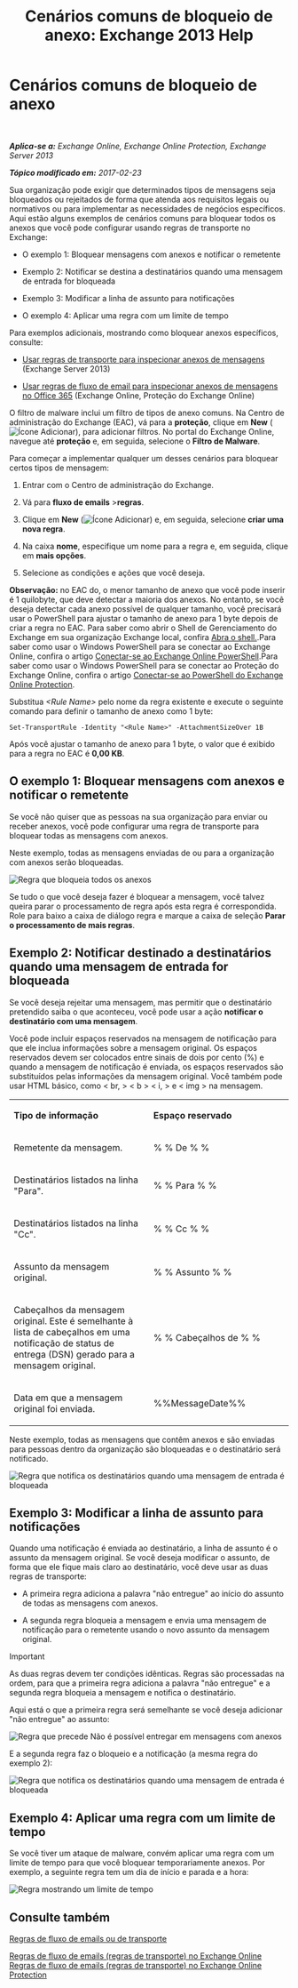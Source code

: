﻿---
title: 'Cenários comuns de bloqueio de anexo: Exchange 2013 Help'
TOCTitle: Cenários comuns de bloqueio de anexo
ms:assetid: 5c576439-d55b-4c7f-90ed-a7f72cbb16c2
ms:mtpsurl: https://technet.microsoft.com/pt-br/library/Dn950026(v=EXCHG.150)
ms:contentKeyID: 65210901
ms.date: 05/22/2018
mtps_version: v=EXCHG.150
ms.translationtype: MT
---

# Cenários comuns de bloqueio de anexo

 

_**Aplica-se a:** Exchange Online, Exchange Online Protection, Exchange Server 2013_

_**Tópico modificado em:** 2017-02-23_

Sua organização pode exigir que determinados tipos de mensagens seja bloqueados ou rejeitados de forma que atenda aos requisitos legais ou normativos ou para implementar as necessidades de negócios específicos. Aqui estão alguns exemplos de cenários comuns para bloquear todos os anexos que você pode configurar usando regras de transporte no Exchange:

  -  O exemplo 1: Bloquear mensagens com anexos e notificar o remetente

  -  Exemplo 2: Notificar se destina a destinatários quando uma mensagem de entrada for bloqueada

  -  Exemplo 3: Modificar a linha de assunto para notificações

  -  O exemplo 4: Aplicar uma regra com um limite de tempo

Para exemplos adicionais, mostrando como bloquear anexos específicos, consulte:

  - [Usar regras de transporte para inspecionar anexos de mensagens](use-transport-rules-to-inspect-message-attachments-exchange-2013-help.md) (Exchange Server 2013)

  - [Usar regras de fluxo de email para inspecionar anexos de mensagens no Office 365](https://technet.microsoft.com/pt-br/library/jj919236\(v=exchg.150\)) (Exchange Online, Proteção do Exchange Online)

O filtro de malware inclui um filtro de tipos de anexo comuns. Na Centro de administração do Exchange (EAC), vá para a **proteção**, clique em **New** (![Ícone Adicionar](images/JJ218640.c1e75329-d6d7-4073-a27d-498590bbb558(EXCHG.150).gif "Ícone Adicionar")), para adicionar filtros. No portal do Exchange Online, navegue até **proteção** e, em seguida, selecione o **Filtro de Malware**.

Para começar a implementar qualquer um desses cenários para bloquear certos tipos de mensagem:

1.  Entrar com o Centro de administração do Exchange.

2.  Vá para **fluxo de emails** \>**regras**.

3.  Clique em **New** (![Ícone Adicionar](images/JJ218640.c1e75329-d6d7-4073-a27d-498590bbb558(EXCHG.150).gif "Ícone Adicionar")) e, em seguida, selecione **criar uma nova regra**.

4.  Na caixa **nome**, especifique um nome para a regra e, em seguida, clique em **mais opções**.

5.  Selecione as condições e ações que você deseja.

**Observação:**  no EAC do, o menor tamanho de anexo que você pode inserir é 1 quilobyte, que deve detectar a maioria dos anexos. No entanto, se você deseja detectar cada anexo possível de qualquer tamanho, você precisará usar o PowerShell para ajustar o tamanho de anexo para 1 byte depois de criar a regra no EAC. Para saber como abrir o Shell de Gerenciamento do Exchange em sua organização Exchange local, confira [Abra o shell.](https://technet.microsoft.com/pt-br/library/dd638134\(v=exchg.150\)).Para saber como usar o Windows PowerShell para se conectar ao Exchange Online, confira o artigo [Conectar-se ao Exchange Online PowerShell](https://go.microsoft.com/fwlink/p/?linkid=396554).Para saber como usar o Windows PowerShell para se conectar ao Proteção do Exchange Online, confira o artigo [Conectar-se ao PowerShell do Exchange Online Protection](https://go.microsoft.com/fwlink/p/?linkid=627290).

Substitua *\<Rule Name\>* pelo nome da regra existente e execute o seguinte comando para definir o tamanho de anexo como 1 byte:

    Set-TransportRule -Identity "<Rule Name>" -AttachmentSizeOver 1B

Após você ajustar o tamanho de anexo para 1 byte, o valor que é exibido para a regra no EAC é **0,00 KB**.

## O exemplo 1: Bloquear mensagens com anexos e notificar o remetente

Se você não quiser que as pessoas na sua organização para enviar ou receber anexos, você pode configurar uma regra de transporte para bloquear todas as mensagens com anexos.

Neste exemplo, todas as mensagens enviadas de ou para a organização com anexos serão bloqueadas.

![Regra que bloqueia todos os anexos](images/Dn950026.38094183-166f-4ba5-a9cf-242e7d0f4e04(EXCHG.150).png "Regra que bloqueia todos os anexos")

Se tudo o que você deseja fazer é bloquear a mensagem, você talvez queira parar o processamento de regra após esta regra é correspondida. Role para baixo a caixa de diálogo regra e marque a caixa de seleção **Parar o processamento de mais regras**.

## Exemplo 2: Notificar destinado a destinatários quando uma mensagem de entrada for bloqueada

Se você deseja rejeitar uma mensagem, mas permitir que o destinatário pretendido saiba o que aconteceu, você pode usar a ação **notificar o destinatário com uma mensagem**.

Você pode incluir espaços reservados na mensagem de notificação para que ele inclua informações sobre a mensagem original. Os espaços reservados devem ser colocados entre sinais de dois por cento (%) e quando a mensagem de notificação é enviada, os espaços reservados são substituídos pelas informações da mensagem original. Você também pode usar HTML básico, como \< br, \> \< b \> \< i, \> e \< img \> na mensagem.


<table>
<colgroup>
<col style="width: 50%" />
<col style="width: 50%" />
</colgroup>
<tbody>
<tr class="odd">
<td><p><strong>Tipo de informação</strong></p></td>
<td><p><strong>Espaço reservado</strong></p></td>
</tr>
<tr class="even">
<td><p>Remetente da mensagem.</p></td>
<td><p>% % De % %</p></td>
</tr>
<tr class="odd">
<td><p>Destinatários listados na linha &quot;Para&quot;.</p></td>
<td><p>% % Para % %</p></td>
</tr>
<tr class="even">
<td><p>Destinatários listados na linha &quot;Cc&quot;.</p></td>
<td><p>% % Cc % %</p></td>
</tr>
<tr class="odd">
<td><p>Assunto da mensagem original.</p></td>
<td><p>% % Assunto % %</p></td>
</tr>
<tr class="even">
<td><p>Cabeçalhos da mensagem original. Este é semelhante à lista de cabeçalhos em uma notificação de status de entrega (DSN) gerado para a mensagem original.</p></td>
<td><p>% % Cabeçalhos de % %</p></td>
</tr>
<tr class="odd">
<td><p>Data em que a mensagem original foi enviada.</p></td>
<td><p>%%MessageDate%%</p></td>
</tr>
</tbody>
</table>


Neste exemplo, todas as mensagens que contêm anexos e são enviadas para pessoas dentro da organização são bloqueadas e o destinatário será notificado.

![Regra que notifica os destinatários quando uma mensagem de entrada é bloqueada](images/Dn950026.f9a14733-d68a-4528-a736-206325881c47(EXCHG.150).png "Regra que notifica os destinatários quando uma mensagem de entrada é bloqueada")

## Exemplo 3: Modificar a linha de assunto para notificações

Quando uma notificação é enviada ao destinatário, a linha de assunto é o assunto da mensagem original. Se você deseja modificar o assunto, de forma que ele fique mais claro ao destinatário, você deve usar as duas regras de transporte:

  - A primeira regra adiciona a palavra "não entregue" ao início do assunto de todas as mensagens com anexos.

  - A segunda regra bloqueia a mensagem e envia uma mensagem de notificação para o remetente usando o novo assunto da mensagem original.


> [!IMPORTANT]
> As duas regras devem ter condições idênticas. Regras são processadas na ordem, para que a primeira regra adiciona a palavra "não entregue" e a segunda regra bloqueia a mensagem e notifica o destinatário.



Aqui está o que a primeira regra será semelhante se você deseja adicionar "não entregue" ao assunto:

![Regra que precede Não é possível entregar em mensagens com anexos](images/Dn950026.2552b0bd-c69d-48b4-9e69-267fcaf20e70(EXCHG.150).png "Regra que precede Não é possível entregar em mensagens com anexos")

E a segunda regra faz o bloqueio e a notificação (a mesma regra do exemplo 2):

![Regra que notifica os destinatários quando uma mensagem de entrada é bloqueada](images/Dn950026.f9a14733-d68a-4528-a736-206325881c47(EXCHG.150).png "Regra que notifica os destinatários quando uma mensagem de entrada é bloqueada")

## Exemplo 4: Aplicar uma regra com um limite de tempo

Se você tiver um ataque de malware, convém aplicar uma regra com um limite de tempo para que você bloquear temporariamente anexos. Por exemplo, a seguinte regra tem um dia de início e parada e a hora:

![Regra mostrando um limite de tempo](images/Dn950026.bdc8c4d8-72fa-4c5b-97f2-5fe76d50e643(EXCHG.150).png "Regra mostrando um limite de tempo")

## Consulte também


[Regras de fluxo de emails ou de transporte](mail-flow-rules-transport-rules-in-exchange-2013-exchange-2013-help.md)  


[Regras de fluxo de emails (regras de transporte) no Exchange Online](https://technet.microsoft.com/pt-br/library/jj919238\(v=exchg.150\))  
[Regras de fluxo de emails (regras de transporte) no Exchange Online Protection](https://technet.microsoft.com/pt-br/library/dn271424\(v=exchg.150\))

